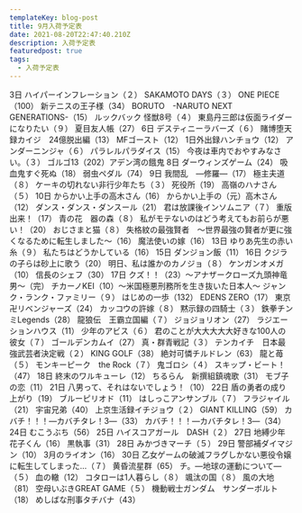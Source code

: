 ```yaml
---
templateKey: blog-post
title: 9月入荷予定表
date: 2021-08-20T22:47:40.210Z
description: 入荷予定表
featuredpost: true
tags:
  - 入荷予定表
---
```

3日	ハイパーインフレーション（２）
	SAKAMOTO DAYS（３）
	ONE PIECE（100）
	新テニスの王子様（34）
	BORUTO　-NARUTO NEXT GENERATIONS-（15）
	ルックバック
	怪獣8号（４）
	東島丹三郎は仮面ライダーになりたい（９）
	夏目友人帳（27）
6日	デスティニーラバーズ（６）
	賭博堕天録カイジ　24億脱出編（13）
	MFゴースト（12）
	1日外出録ハンチョウ（12）
	アンダーニンジャ（６）
	パラレルパラダイス（15）
	今夜は車内でおやすみなさい。（３）
	ゴルゴ13（202）アデン湾の餓鬼
8日	ダーウィンズゲーム（24）
	吸血鬼すぐ死ぬ（18）
	弱虫ペダル（74）
9日	我間乱　―修羅―（17）
	極主夫道（８）
	ケーキの切れない非行少年たち（３）
	死役所（19）
	高嶺のハナさん（５）
10日	からかい上手の高木さん（16）
	からかい上手の（元）高木さん（12）
	ダンス・ダンス・ダンスール（21）
	君は放課後インソムニア（７）
	重版出来！（17）
	青の花　器の森（８）
	私がモテないのはどう考えてもお前らが悪い！（20）
	おじさまと猫（８）
	失格紋の最強賢者　～世界最強の賢者が更に強くなるために転生しました～（16）
	魔法使いの嫁（16）
13日	ゆりあ先生の赤い糸（９）
	私たちはどうかしている（16）
15日	ダンジョン飯（11）
16日	クジラの子らは砂上に歌う（20）
	明日、私は誰かのカノジョ（８）
	ケンガンオメガ（10）
	信長のシェフ（30）
17日	クズ！！（23）～アナザークローズ九頭神竜男～（完）
	チカーノKEI（10）～米国極悪刑務所を生き抜いた日本人～
	ジャンク・ランク・ファミリー（９）
	はじめの一歩（132）
	EDENS ZERO（17）
	東京卍リベンジャーズ（24）
	カッコウの許嫁（８）
	黙示録の四騎士（３）
	鉄拳チンミLegends（28）
	龍狼伝　王霸立国編（７）
	ジョジョリオン（27）
	ラジエーションハウス（11）
	少年のアビス（６）
	君のことが大大大大大好きな100人の彼女（７）
	ゴールデンカムイ（27）
	真・群青戦記（３）
	テンカイチ　日本最強武芸者決定戦（２）
	KING GOLF（38）
	絶対可憐チルドレン（63）
	龍と苺（５）
	モンキーピーク　the Rock（７）
	鬼ゴロシ（４）
	スキップ・ビート！（47）
18日	終末のワルキューレ（12）
	ちるらん　新撰組鎮魂歌（31）
	モブ子の恋（11）
21日	八男って、それはないでしょう！（10）
22日	盾の勇者の成り上がり（19）
	ブルーピリオド（11）
	はしっこアンサンブル（７）
	フラジャイル（21）
	宇宙兄弟（40）
	上京生活録イチジョウ（２）
	GIANT KILLING（59）
	カバチ！！！―カバチタレ！3―（33）
	カバチ！！！―カバチタレ！3―（34）
24日	むこうぶち（56）
25日	ハイスコアガール　DASH（２）
27日	地縛少年　花子くん（16）
	黒執事（31）
28日	みかづきマーチ（５）
29日	警部補ダイマジン（10）
	3月のライオン（16）
30日	乙女ゲームの破滅フラグしかない悪役令嬢に転生してしまった…（７）
	黄昏流星群（65）
	チ。―地球の運動について―（５）
	血の轍（12）
	コタローは1人暮らし（８）
	颯汰の国（８）
	風の大地（81）
	空母いぶきGREAT GAME（５）
	機動戦士ガンダム　サンダーボルト（18）
	めしばな刑事タチバナ（43）

